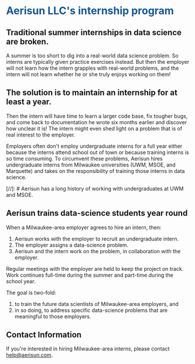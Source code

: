 # <span style="color: #155799;"> **Aerisun LLC's internship program** </span>

## Traditional summer internships in data science are broken.  

A summer is too short to dig into a real-world data science problem.  So interns are typically given practice exercises instead.  But then the employer will not learn how the intern grapples with real-world problems, and the intern will not learn whether he or she truly enjoys working on them!  

## The solution is to maintain an internship for at least a year.  

Then the intern will have time to learn a larger code base, fix tougher bugs, and come back to documentation he wrote six months earlier and discover how unclear it is!  The intern might even shed light on a problem that is of real interest to the employer.

Employers often don't employ undergraduate interns for a full year either because the interns attend school out of town or because training interns is so time consuming.  To circumvent these problems, Aerisun hires undergraduate interns from Milwaukee universities (UWM, MSOE, and Marquette) and takes on the responsibility of training those interns in data science. 

[//]: # Aerisun has a long history of working with undergraduates at UWM and MSOE. 

## Aerisun trains data-science students year round

When a Milwaukee-area employer agrees to hire an intern, then:

1.  Aerisun works with the employer to recruit an undergraduate intern.  
1.  The employer assigns a data-science problem.
1.  Aerisun and the intern work on the problem, in collaboration with the employer.  

Regular meetings with the employer are held to keep the project on track.  Work continues full-time during the summer and part-time during the school year.

The goal is two-fold: 
    
1.  to train the future data scientists of Milwaukee-area employers, and 
1.  in so doing, to address specific data-science problems that are meaningful to those employers.

## Contact Information

If you're interested in hiring Milwaukee-area interns, please contact help@aerisun.com.
